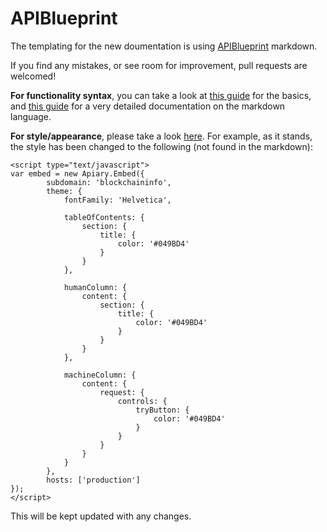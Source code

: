 # APIBlueprint
The templating for the new doumentation is using [APIBlueprint](https://apiblueprint.org/) markdown.

If you find any mistakes, or see room for improvement, pull requests are welcomed!

**For functionality syntax**, you can take a look at [this guide](https://apiary.io/blueprint) for the basics, and [this guide](https://github.com/apiaryio/api-blueprint/blob/master/API%20Blueprint%20Specification.md) for a very detailed documentation on the markdown language. 

**For style/appearance**, please take a look [here](http://apiary-embed.herokuapp.com/api-reference.html).
For example, as it stands, the style has been changed to the following (not found in the markdown):
```
<script type="text/javascript">
var embed = new Apiary.Embed({
		subdomain: 'blockchaininfo',
		theme: {
			fontFamily: 'Helvetica',

			tableOfContents: {
				section: {
					title: {
						color: '#049BD4'
					}
				}
			},

			humanColumn: {
				content: {
					section: {
						title: {
							color: '#049BD4'
						}
					}
				}
			},

			machineColumn: {
				content: {
					request: {
						controls: {
							tryButton: {
								color: '#049BD4'
							}
						}
					}
				}
			}
		},
		hosts: ['production']
});
</script>
```
This will be kept updated with any changes.
